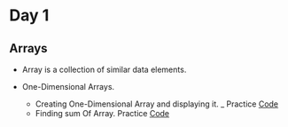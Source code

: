 # Day 1

## Arrays

- Array is a collection of similar data elements.


- One-Dimensional Arrays. 
   * Creating One-Dimensional Array and displaying it. _ Practice [Code](https://github.com/Mishraji566/My100-DaysOfCoding/blob/main/Day1/OneD.java)
   * Finding sum Of Array. Practice [Code](https://github.com/Mishraji566/My100-DaysOfCoding/blob/main/Day1/SumArray.java)
